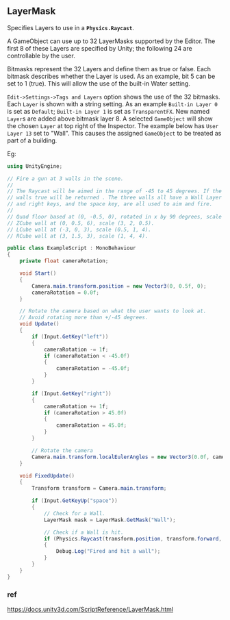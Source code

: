 ## LayerMask
Specifies Layers to use in a **`Physics.Raycast`**.

A GameObject can use up to 32 LayerMasks supported by the Editor. The first 8 of these Layers are specified by Unity; the following 24 are controllable by the user.

Bitmasks represent the 32 Layers and define them as true or false. Each bitmask describes whether the Layer is used. As an example, bit 5 can be set to 1 (true). This will allow the use of the built-in Water setting.


`Edit->Settings->Tags and Layers` option shows the use of the 32 bitmasks. Each `Layer` is shown with a string setting. As an example `Built-in Layer 0` is set as `Default`; `Built-in Layer 1` is set as `TransparentFX`. New named `Layer`s are added above bitmask layer 8. A selected `GameObject` will show the chosen `Layer` at top right of the Inspector. The example below has `User Layer 13` set to "Wall". This causes the assigned `GameObject` to be treated as part of a building.

Eg:
```cs
using UnityEngine;

// Fire a gun at 3 walls in the scene.
//
// The Raycast will be aimed in the range of -45 to 45 degrees. If the Ray hits any of the
// walls true will be returned . The three walls all have a Wall Layer attached.  The left
// and right keys, and the space key, are all used to aim and fire.
//
// Quad floor based at (0, -0.5, 0), rotated in x by 90 degrees, scale (8, 8, 8).
// ZCube wall at (0, 0.5, 6), scale (3, 2, 0.5).
// LCube wall at (-3, 0, 3), scale (0.5, 1, 4).
// RCube wall at (3, 1.5, 3), scale (1, 4, 4).

public class ExampleScript : MonoBehaviour
{
    private float cameraRotation;

    void Start()
    {
        Camera.main.transform.position = new Vector3(0, 0.5f, 0);
        cameraRotation = 0.0f;
    }

    // Rotate the camera based on what the user wants to look at.
    // Avoid rotating more than +/-45 degrees.
    void Update()
    {
        if (Input.GetKey("left"))
        {
            cameraRotation -= 1f;
            if (cameraRotation < -45.0f)
            {
                cameraRotation = -45.0f;
            }
        }

        if (Input.GetKey("right"))
        {
            cameraRotation += 1f;
            if (cameraRotation > 45.0f)
            {
                cameraRotation = 45.0f;
            }
        }

        // Rotate the camera
        Camera.main.transform.localEulerAngles = new Vector3(0.0f, cameraRotation, 0.0f);
    }

    void FixedUpdate()
    {
        Transform transform = Camera.main.transform;

        if (Input.GetKeyUp("space"))
        {
            // Check for a Wall.
            LayerMask mask = LayerMask.GetMask("Wall");

            // Check if a Wall is hit.
            if (Physics.Raycast(transform.position, transform.forward, 20.0f, mask))
            {
                Debug.Log("Fired and hit a wall");
            }
        }
    }
}
```


### ref

https://docs.unity3d.com/ScriptReference/LayerMask.html




